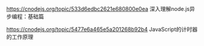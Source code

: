 
https://cnodejs.org/topic/533d6edbc2621e680800e0ea 深入理解node.js异步编程：基础篇

https://cnodejs.org/topic/5477e6a465e5a201268b92b4 JavaScript的计时器的工作原理
